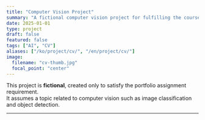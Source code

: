 ```yaml
---
title: "Computer Vision Project"
summary: "A fictional computer vision project for fulfilling the course requirement (showing 9 cards with at least 3 Unsplash images)."
date: 2025-01-01
type: project
draft: false
featured: false
tags: ["AI", "CV"]
aliases: ["/ko/project/cv/", "/en/project/cv/"]
image:
  filename: "cv-thumb.jpg"
  focal_point: "center"
---
```


This project is **fictional**, created only to satisfy the portfolio assignment requirement.  
It assumes a topic related to computer vision such as image classification and object detection.

---
